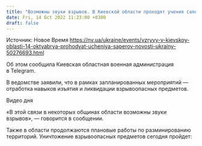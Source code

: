 ```yaml
---
title: "Возможны звуки взрывов. В Киевской области проходят учения саперов"
date: Fri, 14 Oct 2022 11:23:00 +0300
draft: false
---
```

Источник: Новое Время https://nv.ua/ukraine/events/vzryvy-v-kievskoy-oblasti-14-oktyabrya-prohodyat-ucheniya-saperov-novosti-ukrainy-50276693.html


Об этом сообщила Киевская областная военная администрация в Telegram.

В ведомстве заявили, что в рамках запланированных мероприятий — отработка навыков изъятия и ликвидации взрывоопасных предметов.

 Видео дня   

«В этой связи в некоторых общинах области возможны звуки взрывов», — говорится в сообщении.

Также в области продолжаются плановые работы по разминированию территорий. Уничтожение взрывоопасных предметов сегодня пройдет:


